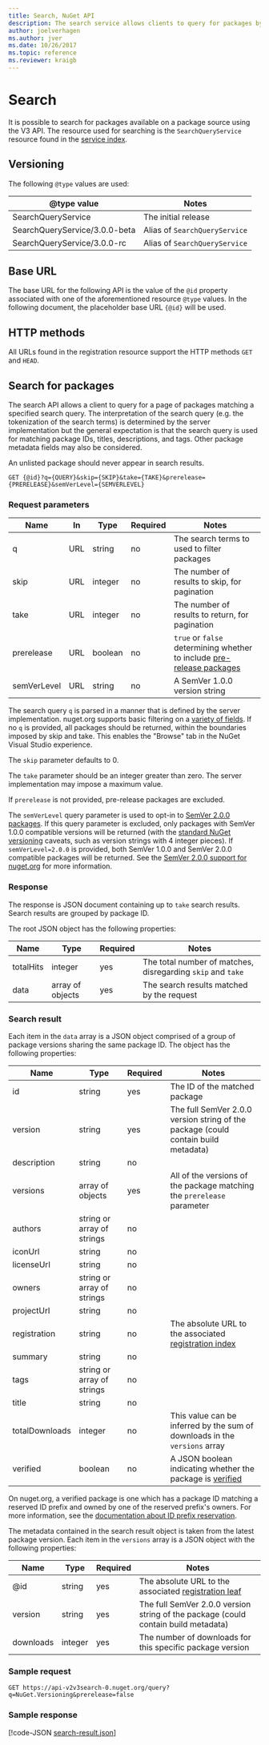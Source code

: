 ```yaml
---
title: Search, NuGet API
description: The search service allows clients to query for packages by keyword and to filter results on certain package fields.
author: joelverhagen
ms.author: jver
ms.date: 10/26/2017
ms.topic: reference
ms.reviewer: kraigb
---
```


# Search

It is possible to search for packages available on a package source using the V3 API. The resource used for searching
is the `SearchQueryService` resource found in the [service index](service-index.md).

## Versioning

The following `@type` values are used:

@type value                   | Notes
----------------------------- | -----
SearchQueryService            | The initial release
SearchQueryService/3.0.0-beta | Alias of `SearchQueryService`
SearchQueryService/3.0.0-rc   | Alias of `SearchQueryService`

## Base URL

The base URL for the following API is the value of the `@id` property associated with one of the aforementioned
resource `@type` values. In the following document, the placeholder base URL `{@id}` will be used.

## HTTP methods

All URLs found in the registration resource support the HTTP methods `GET` and `HEAD`.

## Search for packages

The search API allows a client to query for a page of packages matching a specified search query. The interpretation
of the search query (e.g. the tokenization of the search terms) is determined by the server implementation but the
general expectation is that the search query is used for matching package IDs, titles, descriptions, and tags. Other
package metadata fields may also be considered.

An unlisted package should never appear in search results.

    GET {@id}?q={QUERY}&skip={SKIP}&take={TAKE}&prerelease={PRERELEASE}&semVerLevel={SEMVERLEVEL}

### Request parameters

Name        | In     | Type    | Required | Notes
----------- | ------ | ------- | -------- | -----
q           | URL    | string  | no       | The search terms to used to filter packages
skip        | URL    | integer | no       | The number of results to skip, for pagination
take        | URL    | integer | no       | The number of results to return, for pagination
prerelease  | URL    | boolean | no       | `true` or `false` determining whether to include [pre-release packages](../create-packages/prerelease-packages.md)
semVerLevel | URL    | string  | no       | A SemVer 1.0.0 version string 

The search query `q` is parsed in a manner that is defined by the server implementation. nuget.org supports basic
filtering on a [variety of fields](../consume-packages/finding-and-choosing-packages.md#search-syntax). If no
`q` is provided, all packages should be returned, within the boundaries imposed by skip and take. This enables the
"Browse" tab in the NuGet Visual Studio experience.

The `skip` parameter defaults to 0.

The `take` parameter should be an integer greater than zero. The server implementation may impose a maximum value.

If `prerelease` is not provided, pre-release packages are excluded.

The `semVerLevel` query parameter is used to opt-in to
[SemVer 2.0.0 packages](https://github.com/NuGet/Home/wiki/SemVer2-support-for-nuget.org-%28server-side%29#identifying-semver-v200-packages).
If this query parameter is excluded, only packages with SemVer 1.0.0 compatible versions will be returned (with the 
[standard NuGet versioning](../concepts/package-versioning.md) caveats, such as version strings with 4 integer pieces).
If `semVerLevel=2.0.0` is provided, both SemVer 1.0.0 and SemVer 2.0.0 compatible packages will be returned. See the
[SemVer 2.0.0 support for nuget.org](https://github.com/NuGet/Home/wiki/SemVer2-support-for-nuget.org-%28server-side%29)
for more information.

### Response

The response is JSON document containing up to `take` search results. Search results are grouped by package ID.

The root JSON object has the following properties:

Name      | Type             | Required | Notes
--------- | ---------------- | -------- | -----
totalHits | integer          | yes      | The total number of matches, disregarding `skip` and `take`
data      | array of objects | yes      | The search results matched by the request

### Search result

Each item in the `data` array is a JSON object comprised of a group of package versions sharing the same package ID.
The object has the following properties:

Name           | Type                       | Required | Notes
-------------- | -------------------------- | -------- | -----
id             | string                     | yes      | The ID of the matched package
version        | string                     | yes      | The full SemVer 2.0.0 version string of the package (could contain build metadata)
description    | string                     | no       | 
versions       | array of objects           | yes      | All of the versions of the package matching the `prerelease` parameter
authors        | string or array of strings | no       | 
iconUrl        | string                     | no       | 
licenseUrl     | string                     | no       | 
owners         | string or array of strings | no       | 
projectUrl     | string                     | no       | 
registration   | string                     | no       | The absolute URL to the associated [registration index](registration-base-url-resource.md#registration-index)
summary        | string                     | no       | 
tags           | string or array of strings | no       | 
title          | string                     | no       | 
totalDownloads | integer                    | no       | This value can be inferred by the sum of downloads in the `versions` array
verified       | boolean                    | no       | A JSON boolean indicating whether the package is [verified](../nuget-org/id-prefix-reservation.md)

On nuget.org, a verified package is one which has a package ID matching a reserved ID prefix and owned by one of the
reserved prefix's owners. For more information, see the
[documentation about ID prefix reservation](../reference/id-prefix-reservation.md).

The metadata contained in the search result object is taken from the latest package version. Each item in the
`versions` array is a JSON object with the following properties:

Name      | Type    | Required | Notes
--------- | ------- | -------- | -----
@id       | string  | yes      | The absolute URL to the associated [registration leaf](registration-base-url-resource.md#registration-leaf)
version   | string  | yes      | The full SemVer 2.0.0 version string of the package (could contain build metadata)
downloads | integer | yes      | The number of downloads for this specific package version

### Sample request

    GET https://api-v2v3search-0.nuget.org/query?q=NuGet.Versioning&prerelease=false

### Sample response

[!code-JSON [search-result.json](./_data/search-result.json)]
